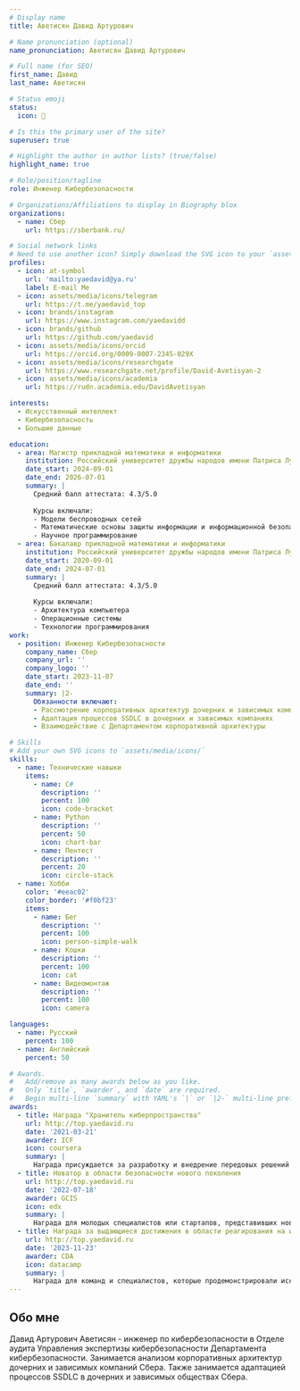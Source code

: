 ```yaml
---
# Display name
title: Аветисян Давид Артурович

# Name pronunciation (optional)
name_pronunciation: Аветисян Давид Артурович

# Full name (for SEO)
first_name: Давид
last_name: Аветисян

# Status emoji
status:
  icon: 💚

# Is this the primary user of the site?
superuser: true

# Highlight the author in author lists? (true/false)
highlight_name: true

# Role/position/tagline
role: Инженер Кибербезопасности

# Organizations/Affiliations to display in Biography blox
organizations:
  - name: Сбер
    url: https://sberbank.ru/

# Social network links
# Need to use another icon? Simply download the SVG icon to your `assets/media/icons/` folder.
profiles:
  - icon: at-symbol
    url: 'mailto:yaedavid@ya.ru'
    label: E-mail Me
  - icon: assets/media/icons/telegram
    url: https://t.me/yaedavid_top
  - icon: brands/instagram
    url: https://www.instagram.com/yaedavidd
  - icon: brands/github
    url: https://github.com/yaedavid
  - icon: assets/media/icons/orcid
    url: https://orcid.org/0009-0007-2345-029X
  - icon: assets/media/icons/researchgate
    url: https://www.researchgate.net/profile/David-Avetisyan-2
  - icon: assets/media/icons/academia
    url: https://rudn.academia.edu/DavidAvetisyan

interests:
  - Искусственный интеллект
  - Кибербезопасность
  - Большие данные

education:
  - area: Магистр прикладной математики и информатики
    institution: Российский университет дружбы народов имени Патриса Лумумбы
    date_start: 2024-09-01
    date_end: 2026-07-01
    summary: |
      Средний балл аттестата: 4.3/5.0
      
      Курсы включали:
      - Модели беспроводных сетей
      - Математические основы защиты информации и информационной безопасности
      - Научное программирование
  - area: Бакалавр прикладной математики и информатики
    institution: Российский университет дружбы народов имени Патриса Лумумбы
    date_start: 2020-09-01
    date_end: 2024-07-01
    summary: |
      Средний балл аттестата: 4.3/5.0
      
      Курсы включали:
      - Архитектура компьютера
      - Операционные системы
      - Технологии программирования
work:
  - position: Инженер Кибербезопасности
    company_name: Сбер
    company_url: ''
    company_logo: ''
    date_start: 2023-11-07
    date_end: ''
    summary: |2-
      Обязанности включают:
      - Рассмотрение корпоративных архитектур дочерних и зависимых компаний
      - Адаптация процессов SSDLC в дочерних и зависимых компаниях
      - Взаимодействие с Департаментом корпоративной архитектуры

# Skills
# Add your own SVG icons to `assets/media/icons/`
skills:
  - name: Технические навыки
    items:
      - name: C#
        description: ''
        percent: 100
        icon: code-bracket
      - name: Python
        description: ''
        percent: 50
        icon: chart-bar
      - name: Пентест
        description: ''
        percent: 20
        icon: circle-stack
  - name: Хобби
    color: '#eeac02'
    color_border: '#f0bf23'
    items:
      - name: Бег
        description: ''
        percent: 100
        icon: person-simple-walk
      - name: Кошки
        description: ''
        percent: 100
        icon: cat
      - name: Видеомонтаж
        description: ''
        percent: 100
        icon: camera

languages:
  - name: Русский
    percent: 100
  - name: Английский
    percent: 50

# Awards.
#   Add/remove as many awards below as you like.
#   Only `title`, `awarder`, and `date` are required.
#   Begin multi-line `summary` with YAML's `|` or `|2-` multi-line prefix and indent 2 spaces below.
awards:
  - title: Награда "Хранитель киберпространства"
    url: http://top.yaedavid.ru
    date: '2021-03-21'
    awarder: ICF
    icon: coursera
    summary: |
      Награда присуждается за разработку и внедрение передовых решений в области защиты данных и систем от кибератак. Присуждается профессионалам и командам, чьи технологии и подходы позволили значительно снизить риск взлома и утечки данных.
  - title: Новатор в области безопасности нового поколения
    url: http://top.yaedavid.ru
    date: '2022-07-18'
    awarder: GCIS
    icon: edx
    summary: |
      Награда для молодых специалистов или стартапов, представивших новаторские идеи или проекты в области кибербезопасности. Присуждается за инновационные решения, основанные на искусственном интеллекте, машинном обучении или квантовых технологиях для защиты информации.
  - title: Награда за выдающиеся достижения в области реагирования на инциденты
    url: http://top.yaedavid.ru
    date: '2023-11-23'
    awarder: CDA
    icon: datacamp
    summary: |
      Награда для команд и специалистов, которые продемонстрировали исключительные навыки реагирования на крупные нарушения безопасности и успешно справились с угрозами, минимизировав последствия атак.
---
```


## Обо мне

Давид Артурович Аветисян - инженер по кибербезопасности в Отделе аудита Управления экспертизы кибербезопасности Департамента кибербезопасности. Занимается анализом корпоративных архитектур дочерних и зависимых компаний Сбера. Также занимается адаптацией процессов SSDLC в дочерних и зависимых обществах Сбера.

